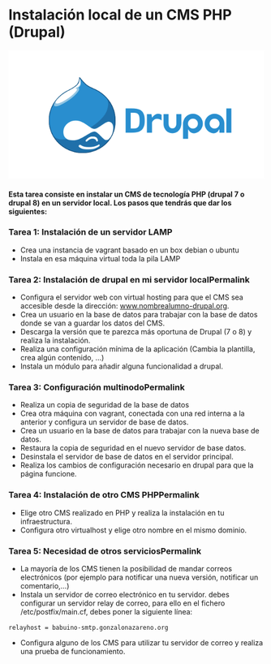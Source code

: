 # Instalación local de un CMS PHP (Drupal)

![Drupal](image/Drupal.png)

#### Esta tarea consiste en instalar un CMS de tecnología PHP (drupal 7 o drupal 8) en un servidor local. Los pasos que tendrás que dar los siguientes:

### Tarea 1: Instalación de un servidor LAMP
* Crea una instancia de vagrant basado en un box debian o ubuntu
* Instala en esa máquina virtual toda la pila LAMP

### Tarea 2: Instalación de drupal en mi servidor localPermalink
* Configura el servidor web con virtual hosting para que el CMS sea accesible desde la dirección: www.nombrealumno-drupal.org.
* Crea un usuario en la base de datos para trabajar con la base de datos donde se van a guardar los datos del CMS.
* Descarga la versión que te parezca más oportuna de Drupal (7 o 8) y realiza la instalación.
* Realiza una configuración mínima de la aplicación (Cambia la plantilla, crea algún contenido, …)
* Instala un módulo para añadir alguna funcionalidad a drupal.

### Tarea 3: Configuración multinodoPermalink
* Realiza un copia de seguridad de la base de datos
* Crea otra máquina con vagrant, conectada con una red interna a la anterior y configura un servidor de base de datos.
* Crea un usuario en la base de datos para trabajar con la nueva base de datos.
* Restaura la copia de seguridad en el nuevo servidor de base datos.
* Desinstala el servidor de base de datos en el servidor principal.
* Realiza los cambios de configuración necesario en drupal para que la página funcione.

### Tarea 4: Instalación de otro CMS PHPPermalink
* Elige otro CMS realizado en PHP y realiza la instalación en tu infraestructura.
* Configura otro virtualhost y elige otro nombre en el mismo dominio.

### Tarea 5: Necesidad de otros serviciosPermalink
* La mayoría de los CMS tienen la posibilidad de mandar correos electrónicos (por ejemplo para notificar una nueva versión, notificar un comentario,…)
* Instala un servidor de correo electrónico en tu servidor. debes configurar un servidor relay de correo, para ello en el fichero /etc/postfix/main.cf, debes poner la siguiente línea:
~~~
relayhost = babuino-smtp.gonzalonazareno.org
~~~
* Configura alguno de los CMS para utilizar tu servidor de correo y realiza una prueba de funcionamiento.
